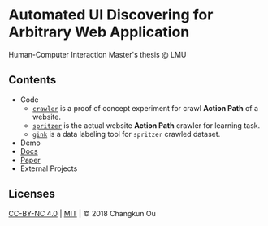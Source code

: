 # Automated UI Discovering for Arbitrary Web Application

Human-Computer Interaction Master's thesis @ LMU

## Contents

- Code
  - [`crawler`](./src/crawler) is a proof of concept experiment for crawl **Action Path** of a website.
  - [`spritzer`](./src/spritzer) is the actual website **Action Path** crawler for learning task.
  - [`gink`](./src/gink) is a data labeling tool for `spritzer` crawled dataset.
- Demo
- [Docs](./docs)
- [Paper](./paper)
- External Projects

## Licenses

 [CC-BY-NC 4.0](http://creativecommons.org/licenses/by-nc/4.0/) | [MIT](./LICENSE) | &copy; 2018 Changkun Ou
